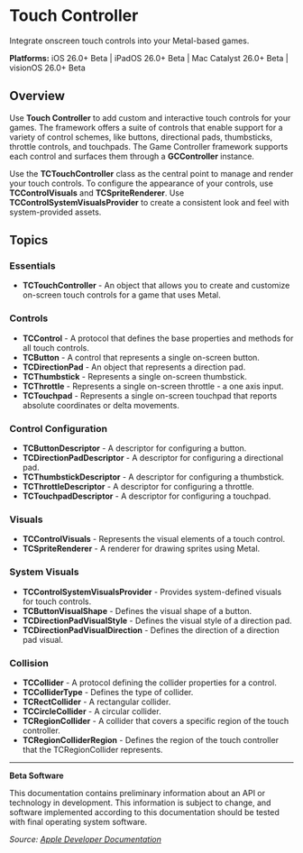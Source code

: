 # Touch Controller

Integrate onscreen touch controls into your Metal-based games.

**Platforms:** iOS 26.0+ Beta | iPadOS 26.0+ Beta | Mac Catalyst 26.0+ Beta | visionOS 26.0+ Beta

## Overview

Use **Touch Controller** to add custom and interactive touch controls for your games. The framework offers a suite of controls that enable support for a variety of control schemes, like buttons, directional pads, thumbsticks, throttle controls, and touchpads. The Game Controller framework supports each control and surfaces them through a **GCController** instance.

Use the **TCTouchController** class as the central point to manage and render your touch controls. To configure the appearance of your controls, use **TCControlVisuals** and **TCSpriteRenderer**. Use **TCControlSystemVisualsProvider** to create a consistent look and feel with system-provided assets.

## Topics

### Essentials
- **TCTouchController** - An object that allows you to create and customize on-screen touch controls for a game that uses Metal.

### Controls
- **TCControl** - A protocol that defines the base properties and methods for all touch controls.
- **TCButton** - A control that represents a single on-screen button.
- **TCDirectionPad** - An object that represents a direction pad.
- **TCThumbstick** - Represents a single on-screen thumbstick.
- **TCThrottle** - Represents a single on-screen throttle - a one axis input.
- **TCTouchpad** - Represents a single on-screen touchpad that reports absolute coordinates or delta movements.

### Control Configuration
- **TCButtonDescriptor** - A descriptor for configuring a button.
- **TCDirectionPadDescriptor** - A descriptor for configuring a directional pad.
- **TCThumbstickDescriptor** - A descriptor for configuring a thumbstick.
- **TCThrottleDescriptor** - A descriptor for configuring a throttle.
- **TCTouchpadDescriptor** - A descriptor for configuring a touchpad.

### Visuals
- **TCControlVisuals** - Represents the visual elements of a touch control.
- **TCSpriteRenderer** - A renderer for drawing sprites using Metal.

### System Visuals
- **TCControlSystemVisualsProvider** - Provides system-defined visuals for touch controls.
- **TCButtonVisualShape** - Defines the visual shape of a button.
- **TCDirectionPadVisualStyle** - Defines the visual style of a direction pad.
- **TCDirectionPadVisualDirection** - Defines the direction of a direction pad visual.

### Collision
- **TCCollider** - A protocol defining the collider properties for a control.
- **TCColliderType** - Defines the type of collider.
- **TCRectCollider** - A rectangular collider.
- **TCCircleCollider** - A circular collider.
- **TCRegionCollider** - A collider that covers a specific region of the touch controller.
- **TCRegionColliderRegion** - Defines the region of the touch controller that the TCRegionCollider represents.

---

**Beta Software**

This documentation contains preliminary information about an API or technology in development. This information is subject to change, and software implemented according to this documentation should be tested with final operating system software.

*Source: [Apple Developer Documentation](https://developer.apple.com/documentation/TouchController)*